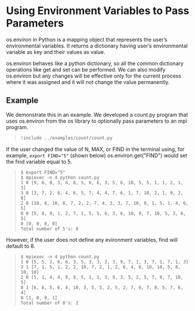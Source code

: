 # Using Environment Variables to Pass Parameters



os.environ in Python is a mapping object that represents the user’s environmental variables. 
It returns a dictionary having user’s environmental variable as key and their values as value.

os.environ behaves like a python dictionary, so all the common dictionary operations like get and set can be performed.
We can also modify os.environ but any changes will be effective only for the current process where it was assigned and it will not change the value permanently.


## Example

We demonstrate this in an example.
We developed a 
count.py program that uses os.environ from the os library
to optionally pass parameters to an mpi program.

> ``` python
> !include ../examples/count/count.py
> ```

If the user changed the value of N, MAX, or FIND in the
terminal using, for example, `export FIND="5"` (shown below)
os.environ.get("FIND") would set the find variable equal
to 5.

> ```
> $ export FIND="5"
> $ mpiexec -n 4 python count.py
> 1 0 [9, 6, 8, 3, 4, 8, 5, 6, 6, 3, 5, 6, 10, 5, 5, 1, 1, 2, 1, 3]
> 3 0 [3, 7, 2, 8, 4, 6, 5, 7, 4, 4, 7, 6, 1, 7, 10, 2, 1, 9, 2, 8]
> 2 0 [10, 8, 10, 8, 7, 2, 2, 7, 4, 3, 3, 7, 10, 8, 1, 5, 1, 4, 6, 5]
> 0 0 [5, 8, 9, 1, 2, 7, 1, 5, 5, 6, 3, 6, 10, 9, 7, 10, 5, 3, 6, 5]
> 0 [0, 0, 0, 0]
> Total number of 5's: 0
> ```

However, if the user does not define any evironment
variables, find will default to 8.

> ```
> $ mpiexec -n 4 python count.py
> 1 0 [5, 5, 2, 6, 6, 3, 5, 3, 3, 2, 3, 9, 7, 1, 3, 7, 1, 7, 1, 3]
> 3 1 [7, 1, 5, 1, 2, 2, 10, 7, 2, 1, 2, 6, 4, 6, 10, 10, 5, 8, 10, 10]
> 2 0 [5, 1, 4, 4, 9, 9, 5, 1, 1, 3, 9, 3, 5, 2, 5, 7, 9, 7, 10, 5]
> 0 1 [6, 6, 5, 6, 4, 10, 3, 5, 5, 2, 5, 2, 7, 6, 7, 8, 5, 7, 6, 4]
> 0 [1, 0, 0, 1]
> Total number of 8's: 2
> ```
